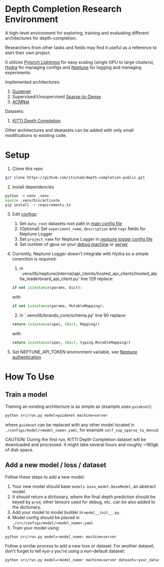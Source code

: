 # Depth Completion Research Environment

A high-level environment for exploring, training and evaluating different architectures for depth-completion. 

Researchers from other tasks and fields may find it useful as a reference to start their own project.

It utilizes [Pytorch Lightning](https://pytorch-lightning.readthedocs.io/en/stable/) for easy scaling (single GPU to large clusters), [Hydra](https://hydra.cc/docs/intro/) for managing configs and [Neptune](https://neptune.ai/) for logging and managing experiments.

Implemented architectures:
1. [Guidenet](https://github.com/kakaxi314)
2. Supervised/Unsupervised [Sparse-to-Dense](https://github.com/fangchangma/self-supervised-depth-completion)
3. [ACMNet](https://github.com/sshan-zhao/ACMNet)

Datasets:
1. [KITTI Depth Completion](http://www.cvlibs.net/datasets/kitti/eval_depth.php?benchmark=depth_completion)

Other architectures and deatasets can be added with only small modifications to existing code.

# Setup
1. Clone this repo
```bash
git clone https://github.com/itsikad/depth-completion-public.git
```

2. Install dependencies
```bash
python -m venv .venv
source .venv/bin/activate
pip install -r requirements.tx
```

3. Edit [configs](./configs/):
    1. Set `data_root` datasets root path in [main config file](./configs/config.yaml)
    2. (Optional) Set `experiment_name`, `description` and `tags` fields for Neptune Logger
    3. Set `project_name` for Neptune Logger in [neptune logger config file](./configs/logger/neptune.yaml)
    4. Set number of gpus on your [debug machine](configs/machine/debug.yaml) or [server](configs/machine/server.yaml)

4. Currently, Neptune Logger doesn't integrate with Hydra so a simple corerction is required:
    1. in `.venv/lib/neptune/internal/api_cleints/hosted_api_clients/hosted_alpha_leaderboard_api_client.py' line 129 replace:
    ```python
    if not isinstance(params, Dict):
    ```
    with
    ```python
    if not isinstance(params, MutableMapping):
    ```

    2. in `.venv/lib/bravdo_core/schema.py' line 90 replace:
    ```python
    return isinstance(spec, (dict, Mapping))
    ```
    with
    ```python
    return isinstance(spec, (dict, typing.MutableMapping))
    ```

5. Set NEPTUNE_API_TOKEN environment variable, see [Neptune authentication](https://docs.neptune.ai/getting-started/installation)

# How To Use

## Train a model
Training an existing architecture is as simple as (example uses `guidenet`):

```bash
python src/run.py model=guidenet machine=server
```

where `guidenet` can be replaced with any other model located in `./configs/model/<model_name>.yaml`, for example `self_sup_sparse_to_dense`)

CAUTION: During the first run, KITTI Depth Completion dataset will be downloaded and processed. It might take several hours and roughly ~160gb of disk space.

## Add a new model / loss / dataset

Follow these steps to add a new model:

1. Your new model should base `models.base_model.BaseModel`, an abstract model.
2. It should return a dictionary, where the final depth prediction should be keyed by `pred`, other tensors used for debug, etc. can be also added to the dictionary.
3. Add your model to model builder in `model__init__.py`.
4. Model config should be placed in `./src/configs/model/<model_name>.yaml`
5. Train your model using:

```bash
python src/run.py model=<model_name> machine=server
```

Follow a similar process to add a new loss or dataset. For another dataset, don't forget to tell `Hydra` you're using a non-default dataset:

```bash
python src/run.py model=<model_name> machine=server dataset=<your_dataset>
```
